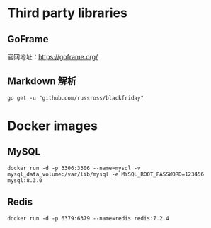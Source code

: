 # Third party libraries

## GoFrame

官网地址：https://goframe.org/

## Markdown 解析

```shell
go get -u "github.com/russross/blackfriday"
```


# Docker images

## MySQL

```shell
docker run -d -p 3306:3306 --name=mysql -v mysql_data_volume:/var/lib/mysql -e MYSQL_ROOT_PASSWORD=123456 mysql:8.3.0
```

## Redis

```shell
docker run -d -p 6379:6379 --name=redis redis:7.2.4
```